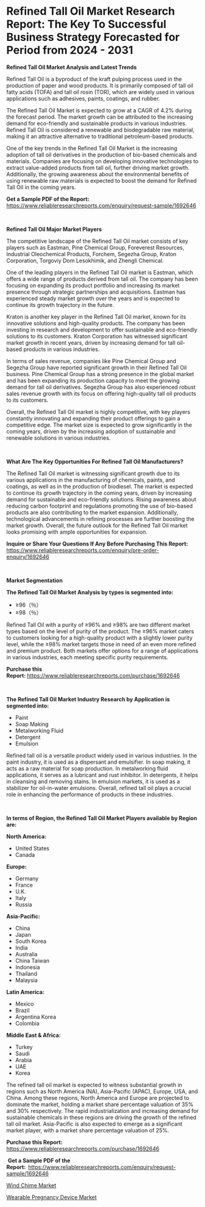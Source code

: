 <p><h1>Refined Tall Oil Market Research Report: The Key To Successful Business Strategy Forecasted for Period from 2024 - 2031</h1></p><p><strong>Refined Tall Oil Market Analysis and Latest Trends</strong></p>
<p><p>Refined Tall Oil is a byproduct of the kraft pulping process used in the production of paper and wood products. It is primarily composed of tall oil fatty acids (TOFA) and tall oil rosin (TOR), which are widely used in various applications such as adhesives, paints, coatings, and rubber.</p><p>The Refined Tall Oil Market is expected to grow at a CAGR of 4.2% during the forecast period. The market growth can be attributed to the increasing demand for eco-friendly and sustainable products in various industries. Refined Tall Oil is considered a renewable and biodegradable raw material, making it an attractive alternative to traditional petroleum-based products.</p><p>One of the key trends in the Refined Tall Oil Market is the increasing adoption of tall oil derivatives in the production of bio-based chemicals and materials. Companies are focusing on developing innovative technologies to extract value-added products from tall oil, further driving market growth. Additionally, the growing awareness about the environmental benefits of using renewable raw materials is expected to boost the demand for Refined Tall Oil in the coming years.</p></p>
<p><strong>Get a Sample PDF of the Report:&nbsp;</strong> <a href="https://www.reliableresearchreports.com/enquiry/request-sample/1692646">https://www.reliableresearchreports.com/enquiry/request-sample/1692646</a></p>
<p>&nbsp;</p>
<p><strong>Refined Tall Oil Major Market Players</strong></p>
<p><p>The competitive landscape of the Refined Tall Oil market consists of key players such as Eastman, Pine Chemical Group, Foreverest Resources, Industrial Oleochemical Products, Forchem, Segezha Group, Kraton Corporation, Torgoviy Dom Lesokhimik, and Zhengli Chemical. </p><p>One of the leading players in the Refined Tall Oil market is Eastman, which offers a wide range of products derived from tall oil. The company has been focusing on expanding its product portfolio and increasing its market presence through strategic partnerships and acquisitions. Eastman has experienced steady market growth over the years and is expected to continue its growth trajectory in the future.</p><p>Kraton is another key player in the Refined Tall Oil market, known for its innovative solutions and high-quality products. The company has been investing in research and development to offer sustainable and eco-friendly solutions to its customers. Kraton Corporation has witnessed significant market growth in recent years, driven by increasing demand for tall oil-based products in various industries.</p><p>In terms of sales revenue, companies like Pine Chemical Group and Segezha Group have reported significant growth in their Refined Tall Oil business. Pine Chemical Group has a strong presence in the global market and has been expanding its production capacity to meet the growing demand for tall oil derivatives. Segezha Group has also experienced robust sales revenue growth with its focus on offering high-quality tall oil products to its customers.</p><p>Overall, the Refined Tall Oil market is highly competitive, with key players constantly innovating and expanding their product offerings to gain a competitive edge. The market size is expected to grow significantly in the coming years, driven by the increasing adoption of sustainable and renewable solutions in various industries.</p></p>
<p>&nbsp;</p>
<p><strong>What Are The Key Opportunities For Refined Tall Oil Manufacturers?</strong></p>
<p><p>The Refined Tall Oil market is witnessing significant growth due to its various applications in the manufacturing of chemicals, paints, and coatings, as well as in the production of biodiesel. The market is expected to continue its growth trajectory in the coming years, driven by increasing demand for sustainable and eco-friendly solutions. Rising awareness about reducing carbon footprint and regulations promoting the use of bio-based products are also contributing to the market expansion. Additionally, technological advancements in refining processes are further boosting the market growth. Overall, the future outlook for the Refined Tall Oil market looks promising with ample opportunities for expansion.</p></p>
<p><strong>Inquire or Share Your Questions If Any Before Purchasing This Report:</strong> <a href="https://www.reliableresearchreports.com/enquiry/pre-order-enquiry/1692646">https://www.reliableresearchreports.com/enquiry/pre-order-enquiry/1692646</a></p>
<p>&nbsp;</p>
<p><strong>Market Segmentation</strong></p>
<p><strong>The Refined Tall Oil Market Analysis by types is segmented into:</strong></p>
<p><ul><li>≥96（％）</li><li>≥98（％）</li></ul></p>
<p><p>Refined Tall Oil with a purity of ≥96% and ≥98% are two different market types based on the level of purity of the product. The ≥96% market caters to customers looking for a high-quality product with a slightly lower purity level, while the ≥98% market targets those in need of an even more refined and premium product. Both markets offer options for a range of applications in various industries, each meeting specific purity requirements.</p></p>
<p><strong>Purchase this Report:&nbsp;</strong><a href="https://www.reliableresearchreports.com/purchase/1692646">https://www.reliableresearchreports.com/purchase/1692646</a></p>
<p>&nbsp;</p>
<p><strong>The Refined Tall Oil Market Industry Research by Application is segmented into:</strong></p>
<p><ul><li>Paint</li><li>Soap Making</li><li>Metalworking Fluid</li><li>Detergent</li><li>Emulsion</li></ul></p>
<p><p>Refined tall oil is a versatile product widely used in various industries. In the paint industry, it is used as a dispersant and emulsifier. In soap making, it acts as a raw material for soap production. In metalworking fluid applications, it serves as a lubricant and rust inhibitor. In detergents, it helps in cleansing and removing stains. In emulsion markets, it is used as a stabilizer for oil-in-water emulsions. Overall, refined tall oil plays a crucial role in enhancing the performance of products in these industries.</p></p>
<p>&nbsp;</p>
<p><strong>In terms of Region, the Refined Tall Oil Market Players available by Region are:</strong></p>
<p>
    <p> <strong> North America: </strong>
        <ul>
            <li>United States</li>
            <li>Canada</li>
        </ul>
        </p> 
    <p> <strong> Europe: </strong>
        <ul>
            <li>Germany</li>
            <li>France</li>
            <li>U.K.</li>
            <li>Italy</li>
            <li>Russia</li>
        </ul>
        </p> 
    <p> <strong> Asia-Pacific: </strong>
        <ul>
            <li>China</li>
            <li>Japan</li>
            <li>South Korea</li>
            <li>India</li>
            <li>Australia</li>
            <li>China Taiwan</li>
            <li>Indonesia</li>
            <li>Thailand</li>
            <li>Malaysia</li>
        </ul>
        </p> 
    <p> <strong> Latin America: </strong>
        <ul>
            <li>Mexico</li>
            <li>Brazil</li>
            <li>Argentina Korea</li>
            <li>Colombia</li>
        </ul>
        </p> 
    <p> <strong> Middle East & Africa: </strong>
        <ul>
            <li>Turkey</li>
            <li>Saudi</li>
            <li>Arabia</li>
            <li>UAE</li>
            <li>Korea</li>
        </ul>
    </p>
    </p>
<p><p>The refined tall oil market is expected to witness substantial growth in regions such as North America (NA), Asia-Pacific (APAC), Europe, USA, and China. Among these regions, North America and Europe are projected to dominate the market, holding a market share percentage valuation of 35% and 30% respectively. The rapid industrialization and increasing demand for sustainable chemicals in these regions are driving the growth of the refined tall oil market. Asia-Pacific is also expected to emerge as a significant market player, with a market share percentage valuation of 25%.</p></p>
<p><strong>Purchase this Report: </strong><a href="https://www.reliableresearchreports.com/purchase/1692646">https://www.reliableresearchreports.com/purchase/1692646</a></p>
<p>&nbsp;<strong>Get a Sample PDF of the Report:&nbsp;&nbsp;</strong><a href="https://www.reliableresearchreports.com/enquiry/request-sample/1692646">https://www.reliableresearchreports.com/enquiry/request-sample/1692646</a></p>
<p><strong></strong></p>
<p><p><a href="https://issuu.com/reportprime-2/docs/wind-chime-market-size-2030.pptx">Wind Chime Market</a></p><p><a href="https://issuu.com/reportprime-2/docs/wearable-pregnancy-device-market-size-2030.pptx">Wearable Pregnancy Device Market</a></p></p>